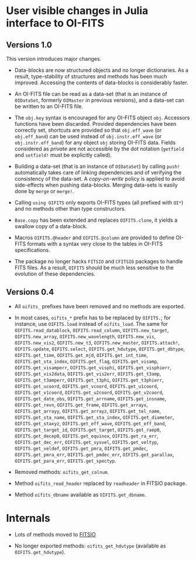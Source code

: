 # User visible changes in Julia interface to OI-FITS

## Versions 1.0

This version introduces major changes.

- Data-blocks are now structured objects and no longer dictionaries. As a
  result, type-stability of structures and methods has been much improved.
  Accessing the contents of data-blocks is considerably faster.

- An OI-FITS file can be read as a data-set (that is an instance of
  `OIDataSet`, formerly `OIMaster` in previous versions), and a data-set can be
  written to an OI-FITS file.

- The `obj.key` syntax is encouraged for any OI-FITS object `obj`. Accessors
  functions have been discarded. Provided dependencies have been correctly set,
  shortcuts are provided so that `obj.eff_wave` (or `obj.eff_band`) can be used
  instead of `obj.instr.eff_wave` (or `obj.instr.eff_band`) for any object
  `obj` storing OI-FITS data. Fields considered as *private* are not accessible
  by the dot notation (`getfield` and `setfield!` must be explicitly called).

- Building a data-set (that is an instance of `OIDataSet`) by calling `push!`
  automatically takes care of linking dependencies and of verifying the
  consistency of the data-set. A *copy-on-write* policy is applied to avoid
  side-effects when pushing data-blocks. Merging data-sets is easily done by
  `merge` or `merge!`.

- Calling `using OIFITS` only exports OI-FITS types (all prefixed with `OI*`)
  and no methods other than type constructors.

- `Base.copy` has been extended and replaces `OIFITS.clone`, it yields a
  swallow copy of a data-block.

- Macros `OIFITS.@header` and `OIFITS.@column` are provided to define OI-FITS
  formats with a syntax very close to the tables in OI-FITS specifications.

- The package no longer hacks `FITSIO` and `CFITSIO` packages to handle FITS
  files. As a result, `OIFITS` should be much less sensitive to the evolution
  of these dependencies.


## Versions 0.4

 - All `oifits_` prefixes have been removed and no methods are exported.

 - In most cases, `oifits_*` prefix has to be replaced by `OIFITS.`; for
   instance, use `OIFITS.load` instead of `oifits_load`. The same for
   `OIFITS.read_datablock`, `OIFITS.read_column`, `OIFITS.new_target`,
   `OIFITS.new_array`, `OIFITS.new_wavelength`, `OIFITS.new_vis`,
   `OIFITS.new_vis2`, `OIFITS.new_t3`, `OIFITS.new_master`, `OIFITS.attach!`,
   `OIFITS.update`, `OIFITS.select`, `OIFITS.get_hdutype`, `OIFITS.get_dbtype`,
   `OIFITS.get_time`, `OIFITS.get_mjd`, `OIFITS.get_int_time`,
   `OIFITS.get_sta_index`, `OIFITS.get_flag`, `OIFITS.get_visamp`,
   `OIFITS.get_visamperr`, `OIFITS.get_visphi`, `OIFITS.get_visphierr`,
   `OIFITS.get_vis2data`, `OIFITS.get_vis2err`, `OIFITS.get_t3amp`,
   `OIFITS.get_t3amperr`, `OIFITS.get_t3phi`, `OIFITS.get_t3phierr`,
   `OIFITS.get_ucoord`, `OIFITS.get_vcoord`, `OIFITS.get_u1coord`,
   `OIFITS.get_v1coord`, `OIFITS.get_u2coord`, `OIFITS.get_v2coord`,
   `OIFITS.get_date_obs`, `OIFITS.get_arrname`, `OIFITS.get_insname`,
   `OIFITS.get_revn`, `OIFITS.get_frame`, `OIFITS.get_arrayx`,
   `OIFITS.get_arrayy`, `OIFITS.get_arrayz`, `OIFITS.get_tel_name`,
   `OIFITS.get_sta_name`, `OIFITS.get_sta_index`, `OIFITS.get_diameter`,
   `OIFITS.get_staxyz`, `OIFITS.get_eff_wave`, `OIFITS.get_eff_band`,
   `OIFITS.get_target_id`, `OIFITS.get_target`, `OIFITS.get_raep0`,
   `OIFITS.get_decep0`, `OIFITS.get_equinox`, `OIFITS.get_ra_err`,
   `OIFITS.get_dec_err`, `OIFITS.get_sysvel`, `OIFITS.get_veltyp`,
   `OIFITS.get_veldef`, `OIFITS.get_pmra`, `OIFITS.get_pmdec`,
   `OIFITS.get_pmra_err`, `OIFITS.get_pmdec_err`, `OIFITS.get_parallax`,
   `OIFITS.get_para_err`, `OIFITS.get_spectyp`.

 - Removed methods: `oifits_get_colnum`.

 - Method `oifits_read_header` replaced by `readheader` in FITSIO package.

 - Method `oifits_dbname` available as `OIFITS.get_dbname`.


# Internals

 - Lots of methods moved to [FITSIO](https://github.com/JuliaAstro/FITSIO.jl)

 - No longer exported methods: `oifits_get_hdutype` (available as `OIFITS.get_hdutype`).
